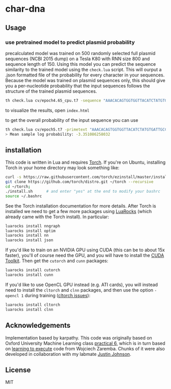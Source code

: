 
# char-dna

## Usage

### use pretrained model to predict plasmid probability

precalculated model was trained on 500 randomly selected full plasmid sequences (NCBI 2015 dump) on a Tesla K80 with RNN size 800 and sequence length of 150. Using this model you can predict the sequence similarity to the trained model using the `check.lua` script. This will ourput a .json formatted file of the probability for every character in your sequences. Because the model was trained on plasmid sequences only, this should give you a per-nucleotide probability that the input sequences follows the structure of the trained plasmid sequences. 


```bash
th check.lua cv/epoch4.65_cpu.t7 -sequence "AAACACAGTGGTGGTTACATCTATGTGATTGCCCCTAATCCATACACAAAAAGCCGTATC" > test.json
```

to visualize the results, open `index.html` 

to get the overall probability of the input sequence you can use

```bash
th check.lua cv/epoch5.t7 -primetext "AAACACAGTGGTGGTTACATCTATGTGATTGCCCCTAATCCATACACAAAAAGCCGTATC" -overall 1
> Mean sample log probability: -3.351086258032	
```

## installation

This code is written in Lua and requires [Torch](http://torch.ch/). If you're on Ubuntu, installing Torch in your home directory may look something like: 

```bash
curl -s https://raw.githubusercontent.com/torch/ezinstall/master/install-deps | bash
git clone https://github.com/torch/distro.git ~/torch --recursive
cd ~/torch; 
./install.sh      # and enter "yes" at the end to modify your bashrc
source ~/.bashrc
```

See the Torch installation documentation for more details. After Torch is installed we need to get a few more packages using [LuaRocks](https://luarocks.org/) (which already came with the Torch install). In particular:

```bash
luarocks install nngraph 
luarocks install optim
luarocks install nn
luarocks install json
```

If you'd like to train on an NVIDIA GPU using CUDA (this can be to about 15x faster), you'll of course need the GPU, and you will have to install the [CUDA Toolkit](https://developer.nvidia.com/cuda-toolkit). Then get the `cutorch` and `cunn` packages:

```bash
luarocks install cutorch
luarocks install cunn
```

If you'd like to use OpenCL GPU instead (e.g. ATI cards), you will instead need to install the `cltorch` and `clnn` packages, and then use the option `-opencl 1` during training ([cltorch issues](https://github.com/hughperkins/cltorch/issues)):

```bash
luarocks install cltorch
luarocks install clnn
```


## Acknowledgements

Implementation based by karpathy. This code was originally based on Oxford University Machine Learning class [practical 6](https://github.com/oxford-cs-ml-2015/practical6), which is in turn based on [learning to execute](https://github.com/wojciechz/learning_to_execute) code from Wojciech Zaremba. Chunks of it were also developed in collaboration with my labmate [Justin Johnson](http://cs.stanford.edu/people/jcjohns/).

## License

MIT
